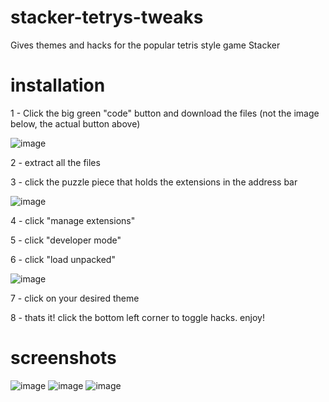 # stacker-tetrys-tweaks
Gives themes and hacks for the popular tetris style game Stacker

# installation
1 - Click the big green "code" button and download the files (not the image below, the actual button above)

![image](https://github.com/user-attachments/assets/bc995a84-b741-4f8d-9e31-585554b23e91)

2 - extract all the files

3 - click the puzzle piece that holds the extensions in the address bar

![image](https://github.com/user-attachments/assets/d2d00968-a25e-4162-a6eb-4110b6e66d9f)

4 - click "manage extensions"

5 - click "developer mode"

6 - click "load unpacked"

![image](https://github.com/user-attachments/assets/2f8132fc-ae89-4cd7-a8c7-c9b765f1d317)

7 - click on your desired theme

8 - thats it! click the bottom left corner to toggle hacks. enjoy!

# screenshots
![image](https://github.com/user-attachments/assets/ca72028e-b5a5-4629-9189-01c235fca79d)
![image](https://github.com/user-attachments/assets/22dd9737-aedd-407a-86a1-ca21a693086d)
![image](https://github.com/user-attachments/assets/5126502f-5920-4666-9389-1fd9ee493692)
